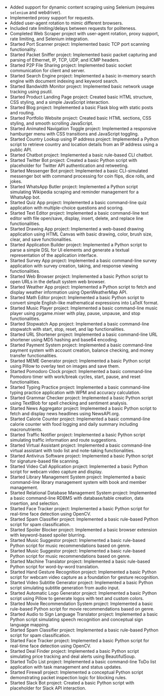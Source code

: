 - Added support for dynamic content scraping using Selenium (requires `selenium` and webdriver).
- Implemented proxy support for requests.
- Added user-agent rotation to mimic different browsers.
- Included rate limiting/delays between requests for politeness.
- Completed Web Scraper project with user-agent rotation, proxy support, rate limiting, and Selenium integration.
- Started Port Scanner project: Implemented basic TCP port scanning functionality.
- Started Packet Sniffer project: Implemented basic packet capturing and parsing of Ethernet, IP, TCP, UDP, and ICMP headers.
- Started P2P File Sharing project: Implemented basic socket communication for client and server.
- Started Search Engine project: Implemented a basic in-memory search engine with document indexing and keyword search.
- Started Bandwidth Monitor project: Implemented basic network usage tracking using psutil.
- Started Product Landing Page project: Created basic HTML structure, CSS styling, and a simple JavaScript interaction.
- Started Blog project: Implemented a basic Flask blog with static posts and routing.
- Started Portfolio Website project: Created basic HTML sections, CSS styling, and smooth scrolling JavaScript.
- Started Animated Navigation Toggle project: Implemented a responsive hamburger menu with CSS transitions and JavaScript toggling.
- Started Country Lookup using IP address project: Implemented a Python script to retrieve country and location details from an IP address using a public API.
- Started Chatbot project: Implemented a basic rule-based CLI chatbot.
- Started Twitter Bot project: Created a basic Python script with placeholder for Twitter API authentication and retweeting.
- Started Messenger Bot project: Implemented a basic CLI-simulated messenger bot with command processing for coin flips, dice rolls, and jokes.
- Started WhatsApp Butler project: Implemented a Python script simulating Wikipedia scraping and reminder management for a WhatsApp bot.
- Started Quiz App project: Implemented a basic command-line quiz application with multiple-choice questions and scoring.
- Started Text Editor project: Implemented a basic command-line text editor with file open/save, display, insert, delete, and replace line functionalities.
- Started Drawing App project: Implemented a web-based drawing application using HTML Canvas with basic drawing, color, brush size, clear, and save functionalities.
- Started Application Builder project: Implemented a Python script to parse a simple DSL for UI elements and generate a textual representation of the application interface.
- Started Survey App project: Implemented a basic command-line survey application with survey creation, taking, and response viewing functionalities.
- Started Web Browser project: Implemented a basic Python script to open URLs in the default system web browser.
- Started Weather App project: Implemented a Python script to fetch and display weather information using OpenWeatherMap API.
- Started Math Editor project: Implemented a basic Python script to convert simple English-like mathematical expressions into LaTeX format.
- Started Music Player project: Implemented a basic command-line music player using pygame.mixer with play, pause, unpause, and stop functionalities.
- Started Stopwatch App project: Implemented a basic command-line stopwatch with start, stop, reset, and lap functionalities.
- Started URL Shortener project: Implemented a basic command-line URL shortener using MD5 hashing and base64 encoding.
- Started Payment System project: Implemented a basic command-line payment system with account creation, balance checking, and money transfer functionalities.
- Started MEME Generator project: Implemented a basic Python script using Pillow to overlay text on images and save them.
- Started Pomodoro Clock project: Implemented a basic command-line Pomodoro timer with work/break cycles, start, pause, and reset functionalities.
- Started Typing Practice project: Implemented a basic command-line typing practice application with WPM and accuracy calculation.
- Started Grammar Checker project: Implemented a basic Python script using TextBlob for spell checking and sentiment analysis.
- Started News Aggregator project: Implemented a basic Python script to fetch and display news headlines using NewsAPI.org.
- Started Calorie Counter project: Implemented a basic command-line calorie counter with food logging and daily summary including macronutrients.
- Started Traffic Notifier project: Implemented a basic Python script simulating traffic information and route suggestions.
- Started Virtual Assistant project: Implemented a basic command-line virtual assistant with todo list and note-taking functionalities.
- Started Antivirus Software project: Implemented a basic Python script for signature-based file scanning.
- Started Video Call Application project: Implemented a basic Python script for webcam video capture and display.
- Started Library Management System project: Implemented a basic command-line library management system with book and member management.
- Started Relational Database Management System project: Implemented a basic command-line RDBMS with database/table creation, data insertion, and selection.
- Started Face Tracker project: Implemented a basic Python script for real-time face detection using OpenCV.
- Started Spam Classifier project: Implemented a basic rule-based Python script for spam classification.
- Started Spoiler Blocker project: Implemented a basic browser extension with keyword-based spoiler blurring.
- Started Music Suggestor project: Implemented a basic rule-based Python script for music recommendations based on genre.
- Started Music Suggestor project: Implemented a basic rule-based Python script for music recommendations based on genre.
- Started Machine Translator project: Implemented a basic rule-based Python script for word-by-word translation.
- Started Hand Gesture Recognition project: Implemented a basic Python script for webcam video capture as a foundation for gesture recognition.
- Started Video Subtitle Generator project: Implemented a basic Python script simulating subtitle generation from audio input.
- Started Automatic Logo Generator project: Implemented a basic Python script using Pillow to generate logos with text and custom colors.
- Started Movie Recommendation System project: Implemented a basic rule-based Python script for movie recommendations based on genre.
- Started Audio to Sign Language Translator project: Implemented a basic Python script simulating speech recognition and conceptual sign language mapping.
- Started Spam Classifier project: Implemented a basic rule-based Python script for spam classification.
- Started Face Tracker project: Implemented a basic Python script for real-time face detection using OpenCV.
- Started Deal Finder project: Implemented a basic Python script simulating price tracking and deal alerts using BeautifulSoup.
- Started ToDo List project: Implemented a basic command-line ToDo list application with task management and status updates.
- Started Firewall project: Implemented a conceptual Python script demonstrating packet inspection logic for blocking rules.
- Started Slack Bot project: Created a basic Python script with placeholder for Slack API interaction.